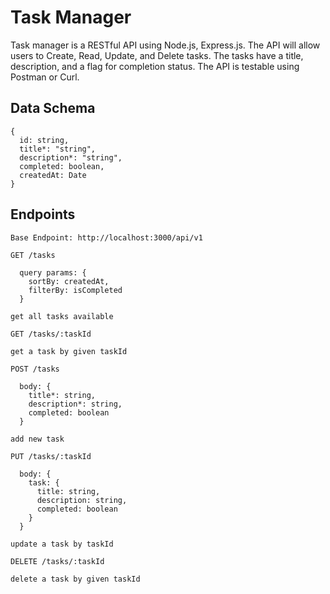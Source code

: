 # Task Manager
Task manager is a RESTful API using Node.js, Express.js. The API will allow users to Create, Read, Update, and Delete tasks. The tasks have a title, description, and a flag for completion status. The API is testable using Postman or Curl.

## Data Schema
```
{
  id: string,
  title*: "string",
  description*: "string",
  completed: boolean,
  createdAt: Date
}
```

## Endpoints
```
Base Endpoint: http://localhost:3000/api/v1
```

```
GET /tasks 

  query params: {
    sortBy: createdAt,
    filterBy: isCompleted
  }

get all tasks available
```

```
GET /tasks/:taskId

get a task by given taskId  
```

```
POST /tasks 

  body: {
    title*: string,
    description*: string,
    completed: boolean
  }

add new task 
```

```
PUT /tasks/:taskId 

  body: {
    task: {
      title: string,
      description: string,
      completed: boolean
    }
  }

update a task by taskId
```

```
DELETE /tasks/:taskId

delete a task by given taskId  
```